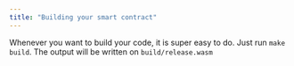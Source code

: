 ```yaml
---
title: "Building your smart contract"
---
```


Whenever you want to build your code, it is super easy to do. Just run `make build`. The output will be written on `build/release.wasm`
